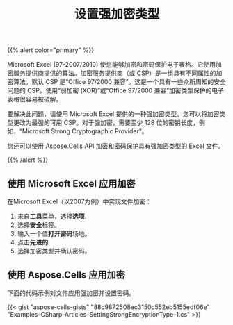 ﻿---
title: 设置强加密类型
type: docs
weight: 60
url: /zh/net/setting-strong-encryption-type/
---
{{% alert color="primary" %}} 

Microsoft Excel (97-2007/2010) 使您能够加密和密码保护电子表格。它使用加密服务提供商提供的算法。加密服务提供商（或 CSP）是一组具有不同属性的加密算法。默认 CSP 是“Office 97/2000 兼容”。这是一个具有一些众所周知的安全问题的 CSP。使用“弱加密 (XOR)”或“Office 97/2000 兼容”加密类型保护的电子表格很容易被破解。

要解决此问题，请使用 Microsoft Excel 提供的一种强加密类型。您可以将加密类型更改为最强的可用 CSP。对于强加密，需要至少 128 位的密钥长度，例如，“Microsoft Strong Cryptographic Provider”。

您还可以使用 Aspose.Cells API 加密和密码保护具有强加密类型的 Excel 文件。

{{% /alert %}} 
## **使用 Microsoft Excel 应用加密**
在Microsoft Excel（以2007为例）中实现文件加密：

1. 来自**工具**菜单，选择**选项**.
1. 选择**安全**标签。
1. 输入一个值**打开密码**场地。
1. 点击**先进的**.
1. 选择加密类型并确认密码。
## **使用 Aspose.Cells 应用加密**
下面的代码示例对文件应用强加密并设置密码。



{{< gist "aspose-cells-gists" "88c9872508ec3150c552eb5155edf06e" "Examples-CSharp-Articles-SettingStrongEncryptionType-1.cs" >}}
